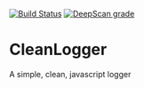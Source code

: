 [![Build Status](https://travis-ci.com/jamesinaxx/CleanLogger.svg?branch=public)](https://travis-ci.com/jamesinaxx/CleanLogger) [![DeepScan grade](https://deepscan.io/api/teams/11350/projects/15790/branches/322064/badge/grade.svg)](https://deepscan.io/dashboard#view=project&tid=11350&pid=15790&bid=322064)

# CleanLogger
A simple, clean, javascript logger
